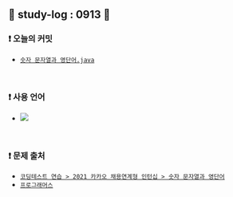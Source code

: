 ## 📅 study-log : 0913 📅 
### ❗ 오늘의 커밋
- [`숫자 문자열과 영단어.java`](https://github.com/soooving/study-code/blob/main/programmers/2021%20%EC%B9%B4%EC%B9%B4%EC%98%A4%20%EC%B1%84%EC%9A%A9%EC%97%B0%EA%B3%84%ED%98%95%20%EC%9D%B8%ED%84%B4%EC%8B%AD/%EC%88%AB%EC%9E%90%20%EB%AC%B8%EC%9E%90%EC%97%B4%EA%B3%BC%20%EC%98%81%EB%8B%A8%EC%96%B4.java)

<br/>

### ❗ 사용 언어
- <img src="https://img.shields.io/badge/java-007396?style=flat-square&logo=java&logoColor=white"/>

<br/>

### ❗ 문제 출처
- [`코딩테스트 연습 > 2021 카카오 채용연계형 인턴십 > 숫자 문자열과 영단어`](https://school.programmers.co.kr/learn/courses/30/lessons/81301)
- [`프로그래머스`](https://programmers.co.kr/)
